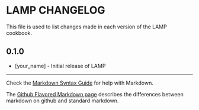 # LAMP CHANGELOG

This file is used to list changes made in each version of the LAMP cookbook.

## 0.1.0
- [your_name] - Initial release of LAMP

- - -
Check the [Markdown Syntax Guide](http://daringfireball.net/projects/markdown/syntax) for help with Markdown.

The [Github Flavored Markdown page](http://github.github.com/github-flavored-markdown/) describes the differences between markdown on github and standard markdown.
